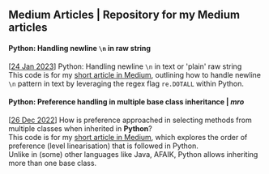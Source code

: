 ## Medium Articles | Repository for my Medium articles

#### Python: Handling newline `\n` in raw string
[<u>24 Jan 2023</u>] Python: Handling newline `\n` in text or 'plain' raw string  
This code is for my [short article in Medium](https://medium.com/@AKayode_research/python-handling-newline-n-in-text-or-plain-raw-string-cde50113cf3e), outlining how to handle newline `\n` pattern in text by leveraging the regex flag `re.DOTALL` within Python.

#### Python: Preference handling in multiple base class inheritance | *__mro__*
[<u>26 Dec 2022</u>] How is preference approached in selecting methods from multiple classes when inherited in **Python**?  
This code is for my [short article in Medium](https://medium.com/@AKayode_research/python-preference-handling-in-multiple-base-class-inheritance-d96f269efd55), which explores the order of preference (level linearisation) that is followed in Python.  
Unlike in (some) other languages like Java, AFAIK, Python allows inheriting more than one base class.

